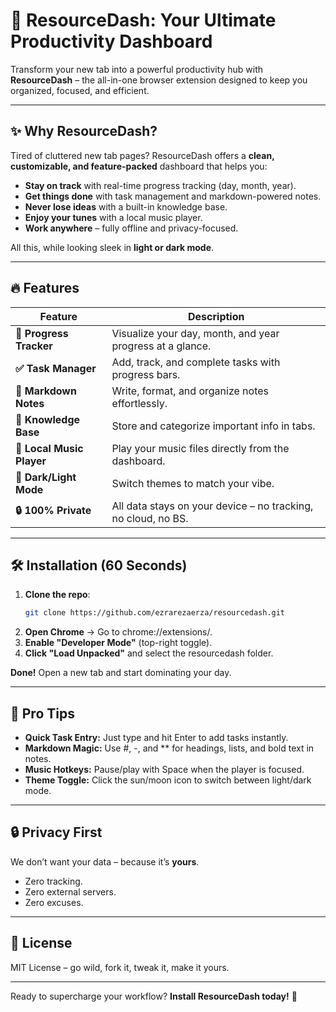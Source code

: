 # 🚀 ResourceDash: Your Ultimate Productivity Dashboard  

Transform your new tab into a powerful productivity hub with **ResourceDash** – the all-in-one browser extension designed to keep you organized, focused, and efficient.  


---


## ✨ Why ResourceDash?  

Tired of cluttered new tab pages? ResourceDash offers a **clean, customizable, and feature-packed** dashboard that helps you:  
- **Stay on track** with real-time progress tracking (day, month, year).  
- **Get things done** with task management and markdown-powered notes.  
- **Never lose ideas** with a built-in knowledge base.  
- **Enjoy your tunes** with a local music player.  
- **Work anywhere** – fully offline and privacy-focused.  

All this, while looking sleek in **light or dark mode**.  


---


## 🔥 Features  

| Feature          | Description                                                                 |
|------------------|-----------------------------------------------------------------------------|
| **📅 Progress Tracker** | Visualize your day, month, and year progress at a glance.                  |
| **✅ Task Manager**    | Add, track, and complete tasks with progress bars.                         |
| **📝 Markdown Notes**  | Write, format, and organize notes effortlessly.                            |
| **🧠 Knowledge Base**  | Store and categorize important info in tabs.                               |
| **🎵 Local Music Player** | Play your music files directly from the dashboard.                        |
| **🌙 Dark/Light Mode**  | Switch themes to match your vibe.                                          |
| **🔒 100% Private**    | All data stays on your device – no tracking, no cloud, no BS.              |


---


## 🛠️ Installation (60 Seconds)  

1. **Clone the repo**:  
   ```bash
   git clone https://github.com/ezrarezaerza/resourcedash.git
2. **Open Chrome** → Go to chrome://extensions/.
3. **Enable "Developer Mode"** (top-right toggle).
4. **Click "Load Unpacked"** and select the resourcedash folder.

**Done!** Open a new tab and start dominating your day.


---


## 🎯 Pro Tips
- **Quick Task Entry:** Just type and hit Enter to add tasks instantly.
- **Markdown Magic:** Use #, -, and ** for headings, lists, and bold text in notes.
- **Music Hotkeys:** Pause/play with Space when the player is focused.
- **Theme Toggle:** Click the sun/moon icon to switch between light/dark mode.


---


## 🔒 Privacy First
We don’t want your data – because it’s **yours**.
- Zero tracking.
- Zero external servers.
- Zero excuses.


---


## 📜 License
MIT License – go wild, fork it, tweak it, make it yours.


---


Ready to supercharge your workflow? **Install ResourceDash today!** 🚀

